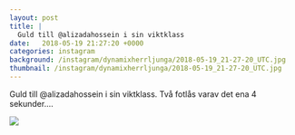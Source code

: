 ```yaml
---
layout: post
title: |
  Guld till @alizadahossein i sin viktklass
date:   2018-05-19 21:27:20 +0000
categories: instagram
background: /instagram/dynamixherrljunga/2018-05-19_21-27-20_UTC.jpg
thumbnail: /instagram/dynamixherrljunga/2018-05-19_21-27-20_UTC.jpg
---
```

Guld till @alizadahossein i sin viktklass. Två fotlås varav det ena 4 sekunder.... 



<img src='/www-dynamix-herrljunga/instagram/dynamixherrljunga/2018-05-19_21-27-20_UTC.jpg' class='img-fluid' />

